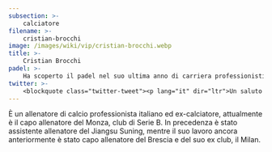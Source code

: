 ```yaml
---
subsection: >-
    calciatore
filename: >-
    cristian-brocchi
image: /images/wiki/vip/cristian-brocchi.webp
title: >-
    Cristian Brocchi
padel: >-
    Ha scoperto il padel nel suo ultima anno di carriera professionistica alla Lazio. Gioca spesso a Milano e si diverte a giocare in vacanza, non ha infatti mai nascosto come, da subito, fosse stato stregato da questo sport, al punto di seguire anche i tornei professionistici del World Padel Tour
twitter: >-
    <blockquote class="twitter-tweet"><p lang="it" dir="ltr">Un saluto a tutti gli amici di <a href="https://twitter.com/hashtag/padelitaliano?src=hash&amp;ref_src=twsrc%5Etfw">#padelitaliano</a> dal nostro Mister: Cristian Brocchi 🏆⚽️ Buon ferragosto! <a href="https://t.co/LpPD2fCVJV">https://t.co/LpPD2fCVJV</a> 🎾🇮🇹 <a href="https://twitter.com/hashtag/KelmePadelPeople?src=hash&amp;ref_src=twsrc%5Etfw">#KelmePadelPeople</a><a href="https://twitter.com/hashtag/CristianBrocchi?src=hash&amp;ref_src=twsrc%5Etfw">#CristianBrocchi</a> <a href="https://twitter.com/hashtag/Brocchi?src=hash&amp;ref_src=twsrc%5Etfw">#Brocchi</a> <a href="https://twitter.com/hashtag/calcio?src=hash&amp;ref_src=twsrc%5Etfw">#calcio</a> <a href="https://twitter.com/hashtag/padel?src=hash&amp;ref_src=twsrc%5Etfw">#padel</a> <a href="https://twitter.com/hashtag/paddle?src=hash&amp;ref_src=twsrc%5Etfw">#paddle</a> <a href="https://twitter.com/hashtag/sport?src=hash&amp;ref_src=twsrc%5Etfw">#sport</a> <a href="https://twitter.com/hashtag/worldpadeltour?src=hash&amp;ref_src=twsrc%5Etfw">#worldpadeltour</a> <a href="https://twitter.com/hashtag/Kelme?src=hash&amp;ref_src=twsrc%5Etfw">#Kelme</a> <a href="https://twitter.com/hashtag/KelmePadel?src=hash&amp;ref_src=twsrc%5Etfw">#KelmePadel</a> <a href="https://twitter.com/hashtag/kelmepadelitalia?src=hash&amp;ref_src=twsrc%5Etfw">#kelmepadelitalia</a> <a href="https://twitter.com/hashtag/LeaveYourMark?src=hash&amp;ref_src=twsrc%5Etfw">#LeaveYourMark</a> <a href="https://t.co/6XceLxYB7Q">pic.twitter.com/6XceLxYB7Q</a></p>&mdash; PADEL ITALIANO (@padel_italiano) <a href="https://twitter.com/padel_italiano/status/1029685618853507072?ref_src=twsrc%5Etfw">August 15, 2018</a></blockquote> <script async src="https://platform.twitter.com/widgets.js" charset="utf-8"></script>
---
```

È un allenatore di calcio professionista italiano ed ex-calciatore, attualmente è il capo allenatore del Monza, club di Serie B. In precedenza è stato assistente allenatore del Jiangsu Suning, mentre il suo lavoro ancora anteriormente è stato capo allenatore del Brescia e del suo ex club, il Milan.